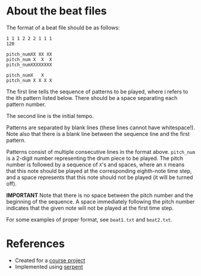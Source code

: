 # About the beat files

The format of a beat file should be as follows:

```
1 1 1 2 2 2 1 1 1
120

pitch_numXX XX XX
pitch_num X  X  X
pitch_numXXXXXXXX

pitch_numX   X   
pitch_num X X X X
```

The first line tells the sequence of patterns to be played, where i refers
to the ith pattern listed below.  There should be a space separating each
pattern number.

The second line is the initial tempo.

Patterns are separated by blank lines (these lines cannot have whitespace!).
Note also that there is a blank line between the sequence line and the first
pattern.

Patterns consist of multiple consecutive lines in the format above.
`pitch_num` is a 2-digit number representing the drum piece to be played.
The pitch number is followed by a sequence of `X`'s and spaces, where an `X`
means that this note should be played at the corresponding eighth-note time
step, and a space represents that this note should not be played (it will be
turned off).

**IMPORTANT**
Note that there is no space between the pitch number and the beginning of the
sequence.  A space immediately following the pitch number indicates that
the given note will not be played at the first time step.

For some examples of proper format, see `beat1.txt` and `beat2.txt`.

# References
- Created for a [course project](https://www.cs.cmu.edu/~music/cmsip/projects/p3.pdf)
- Implemented using [serpent](https://www.cs.cmu.edu/~music/serpent/doc/serpent.htm)
